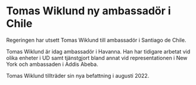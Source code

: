 # Tomas Wiklund ny ambassadör i Chile

Regeringen har utsett Tomas Wiklund till ambassadör i Santiago de Chile.

Tomas Wiklund är idag ambassadör i Havanna. Han har tidigare arbetat vid olika enheter i UD samt tjänstgjort bland annat vid representationen i New York och ambassaden i Addis Abeba.

Tomas Wiklund tillträder sin nya befattning i augusti 2022.
